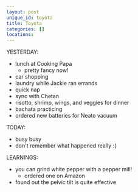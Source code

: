 ```yaml
---
layout: post
unique_id: toyota
title: Toyota
categories: []
locations: 
---
```


YESTERDAY:
* lunch at Cooking Papa
  * pretty fancy now!
* car shopping
* laundry while Jackie ran errands
* quick nap
* sync with Chetan
* risotto, shrimp, wings, and veggies for dinner
* bachata practicing
* ordered new batteries for Neato vacuum

TODAY:
* busy busy
* don't remember what happened really :(

LEARNINGS:
* you can grind white pepper with a pepper mill!
  * ordered one on Amazon
* found out the pelvic tilt is quite effective
